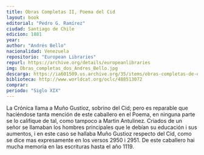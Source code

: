 ```yaml
---
title: Obras Completas II, Poema del Cid
layout: book
editorial: "Pedro G. Ramírez"
ciudad: Santiago de Chile	
edicion: 1881
year: 
author: "Andrés Bello"
nacionalidad: Venezuela
repositorio: "European Libraries"
repurl: https://archive.org/details/europeanlibraries
img: Obras_completas_dos_Andres_Bello.jpg 
descarga: https://ia601509.us.archive.org/35/items/obras-completas-de-don-andres-bello/Obras%20completas%20de%20don%20Andr%C3%A9s%20Bello.pdf
biblioteca: http://www.worldcat.org/oclc/488513072
comprar: 
periodo: "Siglo XIX"
---
```

 

La Crónica llama a Muño Gustioz, sobrino del Cid; pero es reparable que haciéndose tanta mención de este caballero en el Poema, en ninguna parte se lo califique de tal, como tampoco a Martin Antulinez. Criados de un señor se llamaban los hombres principales que le debían su educación i sus aumentos, i en este caso se hallaba Muño Gustioz respecto del Cid, como se dice mas expresamente en los versos 2950 i 2951. De este caballero hai mucha memoria en las escrituras hasta el año 1119.
